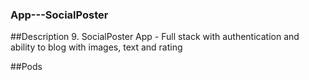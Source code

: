 ### App---SocialPoster

##Description
9. SocialPoster App - Full stack with authentication and ability to blog with images, text and rating

##Pods

